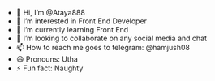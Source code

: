 - 👋 Hi, I’m @Ataya888
- 👀 I’m interested in Front End Developer
- 🌱 I’m currently learning Front End
- 💞️ I’m looking to collaborate on any social media and chat
- 📫 How to reach me goes to telegram: @hamjush08
- 😄 Pronouns: Utha
- ⚡ Fun fact: Naughty

<!---
Ataya888/Ataya888 is a ✨ special ✨ repository because its `README.md` (this file) appears on your GitHub profile.
You can click the Preview link to take a look at your changes.
--->
